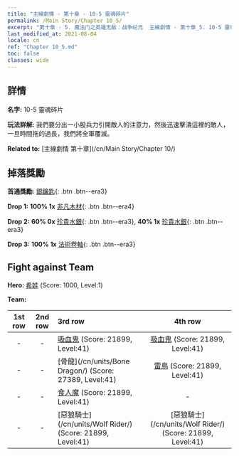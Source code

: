 ```yaml
---
title: "主線劇情 - 第十章 - 10-5 靈魂碎片"
permalink: /Main Story/Chapter 10_5/
excerpt: "第十章 - 5. 魔法门之英雄无敌：战争纪元  主線劇情 - 第十章_5. 10-5 靈魂碎片"
last_modified_at: 2021-08-04
locale: cn
ref: "Chapter 10_5.md"
toc: false
classes: wide
---
```


## 詳情

 **名字:** 10-5 靈魂碎片

 **玩法詳解:** 我們要分出一小股兵力引開敵人的注意力，然後迅速擊潰這裡的敵人，一旦時間拖的過長，我們將全軍覆滅。

 **Related to:** [主線劇情 第十章](/cn/Main Story/Chapter 10/)

## 掉落獎勵

 **首通獎勵:** [銀鑰匙](/cn/Items/con_693/){: .btn .btn--era3}

 **Drop 1:** **100% 1x** [非凡木材](/cn/Items/mat_34/){: .btn .btn--era4}

 **Drop 2:** **60% 0x** [珍貴水銀](/cn/Items/mat_28/){: .btn .btn--era3}, **40% 1x** [珍貴水銀](/cn/Items/mat_28/){: .btn .btn--era3}

 **Drop 3:** **100% 1x** [法術卷軸](/cn/Items/con_694/){: .btn .btn--era3}


## Fight against Team
 **Hero:** [希娃](/cn/heroes/Shiva/) (Score: 1000, Level:1)

 **Team:**


  | 1st row | 2nd row | 3rd row | 4th row |
  |:----:|:----:|:----|:----:|
  | - | - | [吸血鬼](/cn/units/Vampire/) (Score: 21899, Level:41)  | [吸血鬼](/cn/units/Vampire/) (Score: 21899, Level:41)  |
  | - | - | [骨龍](/cn/units/Bone Dragon/) (Score: 27389, Level:41)  | [雷鳥](/cn/units/Roc/) (Score: 21899, Level:41)  |
  | - | - | [食人魔](/cn/units/Ogre/) (Score: 21899, Level:41)  | - |
  | - | - | [惡狼騎士](/cn/units/Wolf Rider/) (Score: 21899, Level:41)  | [惡狼騎士](/cn/units/Wolf Rider/) (Score: 21899, Level:41)  |


